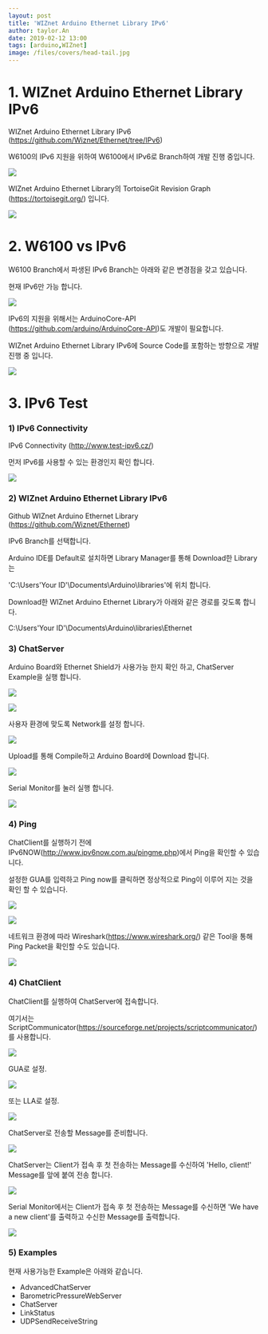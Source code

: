 ```yaml
---
layout: post
title: 'WIZnet Arduino Ethernet Library IPv6'
author: taylor.An
date: 2019-02-12 13:00
tags: [arduino,WIZnet]
image: /files/covers/head-tail.jpg
---
```


<a id="forkme" href="https://github.com/Wiznet/Ethernet/tree/IPv6"></a>

# 1. WIZnet Arduino Ethernet Library IPv6

WIZnet Arduino Ethernet Library IPv6 (https://github.com/Wiznet/Ethernet/tree/IPv6)

W6100의 IPv6 지원을 위하여 W6100에서 IPv6로 Branch하여 개발 진행 중입니다.

![](/files/posts/2019-02-12/Wiznet-Ethernet-IPv6-2.png)

WIZnet Arduino Ethernet Library의 TortoiseGit Revision Graph (https://tortoisegit.org/) 입니다.

![](/files/posts/2019-02-12/Wiznet-Ethernet-IPv6-RevisionGraph.png)

# 2. W6100 vs IPv6

W6100 Branch에서 파생된 IPv6 Branch는 아래와 같은 변경점을 갖고 있습니다.

현재 IPv6만 가능 합니다.

![](/files/posts/2019-02-12/Wiznet-Ethernet-IPv6-W6100vsIPv6.png)

IPv6의 지원을 위해서는 ArduinoCore-API (https://github.com/arduino/ArduinoCore-API)도 개발이 필요합니다.

WIZnet Arduino Ethernet Library IPv6에 Source Code를 포함하는 방향으로 개발 진행 중 입니다.

![](/files/posts/2019-02-12/ArduinoCore-API.png)

# 3. IPv6 Test

### 1) IPv6 Connectivity

IPv6 Connectivity (http://www.test-ipv6.cz/)

먼저 IPv6를 사용할 수 있는 환경인지 확인 합니다.

![](/files/posts/2019-02-12/TestyourIPv6connectivity.png)

### 2) WIZnet Arduino Ethernet Library IPv6

Github WIZnet Arduino Ethernet Library (https://github.com/Wiznet/Ethernet)

IPv6 Branch를 선택합니다.

Arduino IDE를 Default로 설치하면 Library Manager를 통해 Download한 Library는

'C:\Users\'Your ID'\Documents\Arduino\libraries'에 위치 합니다.

Download한 WIZnet Arduino Ethernet Library가 아래와 같은 경로를 갖도록 합니다.

C:\Users\'Your ID'\Documents\Arduino\libraries\Ethernet

### 3) ChatServer

Arduino Board와 Ethernet Shield가 사용가능 한지 확인 하고, ChatServer Example을 실행 합니다.

![](/files/posts/2019-02-12/ArduinoIDE-1Open-EthernetChatServer.png)

![](/files/posts/2019-02-12/ArduinoIDE-2Ethernet-ChatServer.png)

사용자 환경에 맞도록 Network를 설정 합니다.

![](/files/posts/2019-02-12/ArduinoIDE-3Ethernet-ChatServer-GUALLA.png)

Upload를 통해 Compile하고 Arduino Board에 Download 합니다.

![](/files/posts/2019-02-12/ArduinoIDE-4Ethernet-ChatServer-Uploading2.png)

Serial Monitor를 눌러 실행 합니다.

![](/files/posts/2019-02-12/ArduinoIDESerialMonitor-1.png)

### 4) Ping

ChatClient를 실행하기 전에 IPv6NOW(http://www.ipv6now.com.au/pingme.php)에서 Ping을 확인할 수 있습니다.

설정한 GUA를 입력하고 Ping now를 클릭하면 정상적으로 Ping이 이루어 지는 것을 확인 할 수 있습니다.

![](/files/posts/2019-02-12/IPv6NOW-2-EnterHostname.png)

![](/files/posts/2019-02-12/IPv6NOW-3-done.png)

네트워크 환경에 따라 Wireshark(https://www.wireshark.org/) 같은 Tool을 통해 Ping Packet을 확인할 수도 있습니다.

![](/files/posts/2019-02-12/WIRESHARK-2-ping.png)

### 4) ChatClient

ChatClient를 실행하여 ChatServer에 접속합니다.

여기서는 ScriptCommunicator(https://sourceforge.net/projects/scriptcommunicator/)를 사용합니다.

![](/files/posts/2019-02-12/ScriptCommunicator-1.png)

GUA로 설정.

![](/files/posts/2019-02-12/ScriptCommunicator-2-sockets-GUA.png)

또는 LLA로 설정.

![](/files/posts/2019-02-12/ScriptCommunicator-2-sockets-LLA.png)

ChatServer로 전송할 Message를 준비합니다.

![](/files/posts/2019-02-12/ScriptCommunicator-3-Message.png)

ChatServer는 Client가 접속 후 첫 전송하는 Message를 수신하여 'Hello, client!' Message를 앞에 붙여 전송 합니다.

![](/files/posts/2019-02-12/ScriptCommunicator-4-SendMessageandReceiveMessage.png)

Serial Monitor에서는 Client가 접속 후 첫 전송하는 Message를 수신하면 'We have a new client'를 출력하고 수신한 Message를 출력합니다.

![](/files/posts/2019-02-12/ArduinoIDESerialMonitor-2-ReceiveMessageandSendMessage.png)


### 5) Examples

현재 사용가능한 Example은 아래와 같습니다.

* AdvancedChatServer
* BarometricPressureWebServer
* ChatServer
* LinkStatus
* UDPSendReceiveString